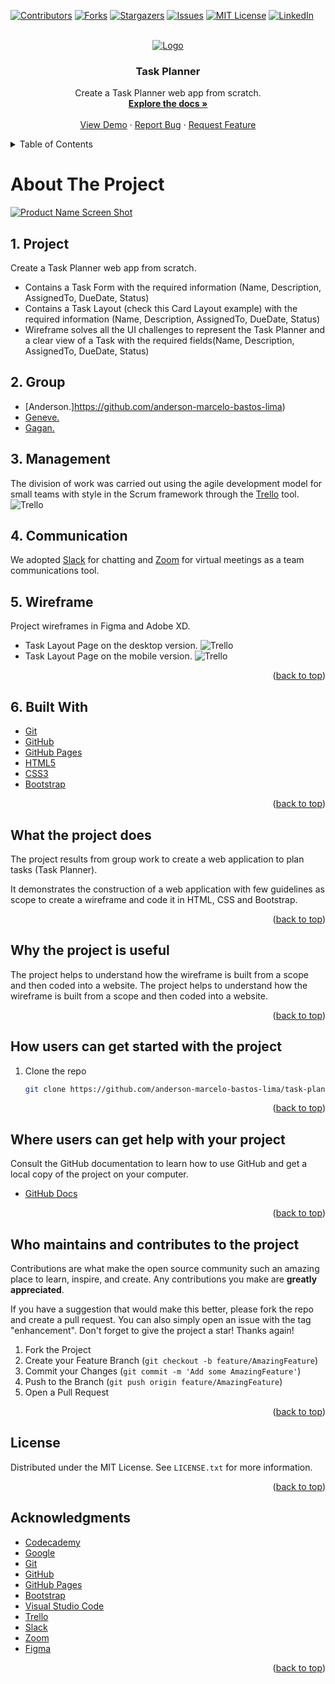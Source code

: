 <div id="top"></div>

<!-- PROJECT SHIELDS -->
<!--
*** I'm using markdown "reference style" links for readability.
*** Reference links are enclosed in brackets [ ] instead of parentheses ( ).
*** See the bottom of this document for the declaration of the reference variables
*** for contributors-url, forks-url, etc. This is an optional, concise syntax you may use.
*** https://www.markdownguide.org/basic-syntax/#reference-style-links
-->
[![Contributors][contributors-shield]][contributors-url]
[![Forks][forks-shield]][forks-url]
[![Stargazers][stars-shield]][stars-url]
[![Issues][issues-shield]][issues-url]
[![MIT License][license-shield]][license-url]
[![LinkedIn][linkedin-shield]][linkedin-url]

<!-- PROJECT LOGO -->
<br />
<div align="center">
  <a href="https://anderson-marcelo-bastos-lima.github.io/task-planner/">
    <img src="./resources/docs/logo.jpg" alt="Logo">
  </a>

  <h3 align="center">Task Planner</h3>

  <p align="center">
    Create a Task Planner web app from scratch.
    <br />
    <a href="https://github.com/anderson-marcelo-bastos-lima/task-planner#readme"><strong>Explore the docs »</strong></a>
    <br />
    <br />
    <a href="https://anderson-marcelo-bastos-lima.github.io/task-planner/">View Demo</a>
    ·
    <a href="https://github.com/anderson-marcelo-bastos-lima/task-planner/issues">Report Bug</a>
    ·
    <a href="https://github.com/anderson-marcelo-bastos-lima/task-planner/issues">Request Feature</a>
  </p>
</div>



<!-- TABLE OF CONTENTS -->
<details>
  <summary>Table of Contents</summary>
  <ol>
    <li>
      <a href="#about-the-project">About The Project</a>
      <ul>
        <li><a href="#built-with">Project</a></li>
      </ul>
      <ul>
        <li><a href="#built-with">Group</a></li>
      </ul>
      <ul>
        <li><a href="#built-with">Management</a></li>
      </ul>
      <ul>
        <li><a href="#built-with">Communication</a></li>
      </ul>
      <ul>
        <li><a href="#built-with">Wireframe</a></li>
      </ul>
      <ul>
        <li><a href="#built-with">Built With</a></li>
      </ul>
    </li>
    <li>
      <a href="#what-the-project-does">What the project does?</a>
    </li>
    <li><a href="#why-the-project-is-useful">Why the project is useful?</a></li>
    <li><a href="#how-users-can-get-started-with-the-project">How users can get started with the project?</a></li>
    <li><a href="#who-maintains-and-contributes-to-the-project">Who maintains and contributes to the project?</a></li>
    <li><a href="#license">License</a></li>
    <li><a href="#contact">Contact</a></li>
    <li><a href="#acknowledgments">Acknowledgments</a></li>
  </ol>
</details>



<!-- ABOUT THE PROJECT -->
# About The Project

[![Product Name Screen Shot][product-screenshot]](https://anderson-marcelo-bastos-lima.github.io/task-planner/)

## 1. Project
Create a Task Planner web app from scratch.
 - Contains a Task Form with the required information (Name, Description, AssignedTo, DueDate, Status)
 - Contains a Task Layout (check this Card Layout example) with the required information (Name, Description, AssignedTo, DueDate, Status)
 - Wireframe solves all the UI challenges to represent the Task Planner and a clear view of a Task with the required fields(Name, Description, AssignedTo, DueDate, Status)


## 2. Group
 - [Anderson.]https://github.com/anderson-marcelo-bastos-lima)
 - [Geneve.](https://github.com/Geneve5)
 - [Gagan.](https://github.com/gaganrathore)

## 3. Management
The division of work was carried out using the agile development model for small teams with style in the Scrum framework through the [Trello](https://trello.com/) tool.
![Trello](./resources/docs/trello.jpg)

## 4. Communication
We adopted [Slack](https://slack.com/) for chatting and [Zoom](https://zoom.us/) for virtual meetings as a team communications tool.

## 5. Wireframe
Project wireframes in Figma and Adobe XD.
 - Task Layout Page on the desktop version.
![Trello](./resources/docs/cardlayoutpage-wireframe-website.png)
 - Task Layout Page on the mobile version.
![Trello](./resources/docs/cardlayoutpage-mobile-wireframe-website.png)

<p align="right">(<a href="#top">back to top</a>)</p>

## 6. Built With
* [Git](https://git-scm.com/)
* [GitHub](https://github.com/)
* [GitHub Pages](https://pages.github.com/)
* [HTML5](https://en.wikipedia.org/wiki/HTML5)
* [CSS3](https://en.wikipedia.org/wiki/CSS)
* [Bootstrap](https://getbootstrap.com)

<p align="right">(<a href="#top">back to top</a>)</p>



<!-- WHAT THE PROJECT DOES -->
## What the project does

The project results from group work to create a web application to plan tasks (Task Planner).

It demonstrates the construction of a web application with few guidelines as scope to create a wireframe and code it in HTML, CSS and Bootstrap.

<p align="right">(<a href="#top">back to top</a>)</p>



<!-- WHY THE PROJECT IS USEFUL -->
## Why the project is useful

The project helps to understand how the wireframe is built from a scope and then coded into a website.
The project helps to understand how the wireframe is built from a scope and then coded into a website.

<p align="right">(<a href="#top">back to top</a>)</p>



<!-- HOW USERS CAN GET STARTED WITH THE PROJECT -->
## How users can get started with the project

1. Clone the repo
   ```sh
   git clone https://github.com/anderson-marcelo-bastos-lima/task-planner.git
   ```

<p align="right">(<a href="#top">back to top</a>)</p>



<!-- WHERE USERS CAN GET HELP WITH YOUR PROJECT -->
## Where users can get help with your project

Consult the GitHub documentation to learn how to use GitHub and get a local copy of the project on your computer.

* [GitHub Docs](https://docs.github.com/)

<p align="right">(<a href="#top">back to top</a>)</p>



<!-- WHO MAINTAINS AND CONTRIBUTES TO THE PROJECT -->
## Who maintains and contributes to the project

Contributions are what make the open source community such an amazing place to learn, inspire, and create. Any contributions you make are **greatly appreciated**.

If you have a suggestion that would make this better, please fork the repo and create a pull request. You can also simply open an issue with the tag "enhancement".
Don't forget to give the project a star! Thanks again!

1. Fork the Project
2. Create your Feature Branch (`git checkout -b feature/AmazingFeature`)
3. Commit your Changes (`git commit -m 'Add some AmazingFeature'`)
4. Push to the Branch (`git push origin feature/AmazingFeature`)
5. Open a Pull Request

<p align="right">(<a href="#top">back to top</a>)</p>



<!-- LICENSE -->
## License

Distributed under the MIT License. See `LICENSE.txt` for more information.

<p align="right">(<a href="#top">back to top</a>)</p>



<!-- ACKNOWLEDGMENTS -->
## Acknowledgments

* [Codecademy](https://www.codecademy.com/)
* [Google](https://www.google.com/)
* [Git](https://git-scm.com/)
* [GitHub](https://github.com/)
* [GitHub Pages](https://pages.github.com/)
* [Bootstrap](https://getbootstrap.com/)
* [Visual Studio Code](https://code.visualstudio.com/)
* [Trello](https://trello.com/)
* [Slack](https://slack.com/)
* [Zoom](https://zoom.us/)
* [Figma](https://www.figma.com/)

<p align="right">(<a href="#top">back to top</a>)</p>



<!-- MARKDOWN LINKS & IMAGES -->
<!-- https://www.markdownguide.org/basic-syntax/#reference-style-links -->
[contributors-shield]: https://img.shields.io/github/contributors/anderson-marcelo-bastos-lima/task-planner.svg?style=for-the-badge
[contributors-url]: https://github.com/anderson-marcelo-bastos-lima/task-planner/graphs/contributors
[forks-shield]: https://img.shields.io/github/forks/anderson-marcelo-bastos-lima/task-planner.svg?style=for-the-badge
[forks-url]: https://github.com/anderson-marcelo-bastos-lima/task-planner/network/members
[stars-shield]: https://img.shields.io/github/stars/anderson-marcelo-bastos-lima/task-planner.svg?style=for-the-badge
[stars-url]: https://github.com/anderson-marcelo-bastos-lima/task-planner/stargazers
[issues-shield]: https://img.shields.io/github/issues/anderson-marcelo-bastos-lima/task-planner.svg?style=for-the-badge
[issues-url]: https://github.com/anderson-marcelo-bastos-lima/task-planner/issues
[license-shield]: https://img.shields.io/github/license/anderson-marcelo-bastos-lima/task-planner.svg?style=for-the-badge
[license-url]: https://github.com/anderson-marcelo-bastos-lima/task-planner/blob/main/LICENSE.txt
[linkedin-shield]: https://img.shields.io/badge/-LinkedIn-black.svg?style=for-the-badge&logo=linkedin&colorB=555
[linkedin-url]: https://www.linkedin.com/in/anderson-marcelo-bastos-lima/
[product-screenshot]: ./resources/docs/screenshot.jpg